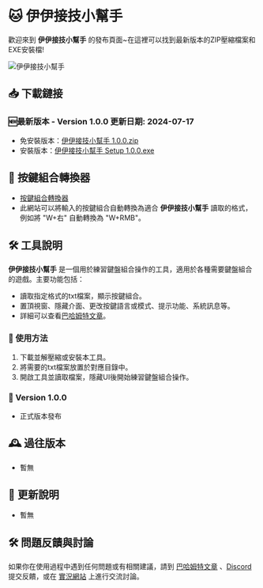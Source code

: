 #  🐱 伊伊接技小幫手

歡迎來到 **伊伊接技小幫手** 的發布頁面~在這裡可以找到最新版本的ZIP壓縮檔案和EXE安裝檔!

![伊伊接技小幫手](https://i.imgur.com/wqadvdp.png)

## 📥 下載鏈接

### 🆕最新版本 - Version 1.0.0 更新日期: 2024-07-17
- 免安裝版本：[伊伊接技小幫手 1.0.0.zip](https://drive.google.com/file/d/1_5Rt6nadOvfPfGKJxFOguqpbmoWksGQI/view?usp=drive_link)
- 安裝版本：[伊伊接技小幫手 Setup 1.0.0.exe](https://drive.google.com/file/d/1JrfbwPxcKdnvX007xgJkDfZ6Oh3CX2lv/view?usp=drive_link)

## 🔄 按鍵組合轉換器
- [按鍵組合轉換器](https://rin2ec.github.io/ee-combo-helper-convert/)
- 此網站可以將輸入的按鍵組合自動轉換為適合 **伊伊接技小幫手** 讀取的格式，例如將 "W+右" 自動轉換為 "W+RMB"。

## 🛠 工具說明
**伊伊接技小幫手** 是一個用於練習鍵盤組合操作的工具，適用於各種需要鍵盤組合的遊戲。主要功能包括：
- 讀取指定格式的txt檔案，顯示按鍵組合。
- 置頂視窗、隱藏介面、更改按鍵語言或模式、提示功能、系統訊息等。
- 詳細可以查看[巴哈姆特文章](https://)。

### 🚀 使用方法
1. 下載並解壓縮或安裝本工具。
2. 將需要的txt檔案放置於對應目錄中。
3. 開啟工具並讀取檔案，隱藏UI後開始練習鍵盤組合操作。

### 📝 Version 1.0.0
- 正式版本發布

## 🕰 過往版本
- 暫無

## 📅 更新說明
- 暫無

## 🛠 問題反饋與討論
如果你在使用過程中遇到任何問題或有相關建議，請到 [巴哈姆特文章](https://) 、[Discord]([https://](https://discord.gg/UJfHxYBgfB))提交反饋，或在 [實況網站]([https://](https://www.twitch.tv/shiyu2615)) 上進行交流討論。
